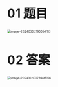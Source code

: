 # 01 题目

<img src="https://cvp.oss-cn-shanghai.aliyuncs.com/picgo/202403021900189.png" alt="image-20240302190054113" style="zoom:50%;" />



# 02 答案

<img src="https://cvp.oss-cn-shanghai.aliyuncs.com/202410200739370.png" alt="image-20241020073946156" style="zoom:50%;" />
